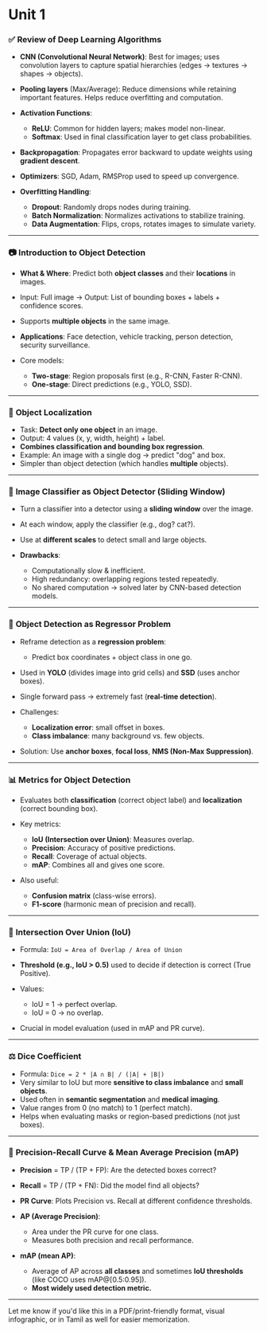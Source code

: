 # Unit 1

### ✅ **Review of Deep Learning Algorithms**

* **CNN (Convolutional Neural Network)**: Best for images; uses convolution layers to capture spatial hierarchies (edges → textures → shapes → objects).
* **Pooling layers** (Max/Average): Reduce dimensions while retaining important features. Helps reduce overfitting and computation.
* **Activation Functions**:

  * **ReLU**: Common for hidden layers; makes model non-linear.
  * **Softmax**: Used in final classification layer to get class probabilities.
* **Backpropagation**: Propagates error backward to update weights using **gradient descent**.
* **Optimizers**: SGD, Adam, RMSProp used to speed up convergence.
* **Overfitting Handling**:

  * **Dropout**: Randomly drops nodes during training.
  * **Batch Normalization**: Normalizes activations to stabilize training.
  * **Data Augmentation**: Flips, crops, rotates images to simulate variety.

---

### 📷 **Introduction to Object Detection**

* **What & Where**: Predict both **object classes** and their **locations** in images.
* Input: Full image → Output: List of bounding boxes + labels + confidence scores.
* Supports **multiple objects** in the same image.
* **Applications**: Face detection, vehicle tracking, person detection, security surveillance.
* Core models:

  * **Two-stage**: Region proposals first (e.g., R-CNN, Faster R-CNN).
  * **One-stage**: Direct predictions (e.g., YOLO, SSD).

---

### 📍 **Object Localization**

* Task: **Detect only one object** in an image.
* Output: 4 values (x, y, width, height) + label.
* **Combines classification and bounding box regression**.
* Example: An image with a single dog → predict "dog" and box.
* Simpler than object detection (which handles **multiple** objects).

---

### 🧠 **Image Classifier as Object Detector (Sliding Window)**

* Turn a classifier into a detector using a **sliding window** over the image.
* At each window, apply the classifier (e.g., dog? cat?).
* Use at **different scales** to detect small and large objects.
* **Drawbacks**:

  * Computationally slow & inefficient.
  * High redundancy: overlapping regions tested repeatedly.
  * No shared computation → solved later by CNN-based detection models.

---

### 📏 **Object Detection as Regressor Problem**

* Reframe detection as a **regression problem**:

  * Predict box coordinates + object class in one go.
* Used in **YOLO** (divides image into grid cells) and **SSD** (uses anchor boxes).
* Single forward pass → extremely fast (**real-time detection**).
* Challenges:

  * **Localization error**: small offset in boxes.
  * **Class imbalance**: many background vs. few objects.
* Solution: Use **anchor boxes**, **focal loss**, **NMS (Non-Max Suppression)**.

---

### 📊 **Metrics for Object Detection**

* Evaluates both **classification** (correct object label) and **localization** (correct bounding box).
* Key metrics:

  * **IoU (Intersection over Union)**: Measures overlap.
  * **Precision**: Accuracy of positive predictions.
  * **Recall**: Coverage of actual objects.
  * **mAP**: Combines all and gives one score.
* Also useful:

  * **Confusion matrix** (class-wise errors).
  * **F1-score** (harmonic mean of precision and recall).

---

### 🔲 **Intersection Over Union (IoU)**

* Formula:
  `IoU = Area of Overlap / Area of Union`
* **Threshold (e.g., IoU > 0.5)** used to decide if detection is correct (True Positive).
* Values:

  * IoU = 1 → perfect overlap.
  * IoU = 0 → no overlap.
* Crucial in model evaluation (used in mAP and PR curve).

---

### ⚖️ **Dice Coefficient**

* Formula:
  `Dice = 2 * |A ∩ B| / (|A| + |B|)`
* Very similar to IoU but more **sensitive to class imbalance** and **small objects**.
* Used often in **semantic segmentation** and **medical imaging**.
* Value ranges from 0 (no match) to 1 (perfect match).
* Helps when evaluating masks or region-based predictions (not just boxes).

---

### 🎯 **Precision-Recall Curve & Mean Average Precision (mAP)**

* **Precision** = TP / (TP + FP): Are the detected boxes correct?
* **Recall** = TP / (TP + FN): Did the model find all objects?
* **PR Curve**: Plots Precision vs. Recall at different confidence thresholds.
* **AP (Average Precision)**:

  * Area under the PR curve for one class.
  * Measures both precision and recall performance.
* **mAP (mean AP)**:

  * Average of AP across **all classes** and sometimes **IoU thresholds** (like COCO uses mAP@\[0.5:0.95]).
  * **Most widely used detection metric.**

---

Let me know if you'd like this in a PDF/print-friendly format, visual infographic, or in Tamil as well for easier memorization.
